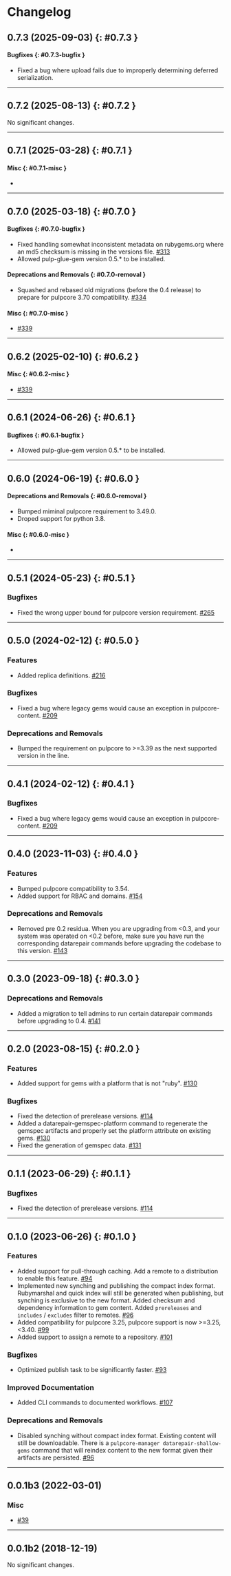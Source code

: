 # Changelog

[//]: # (You should *NOT* be adding new change log entries to this file, this)
[//]: # (file is managed by towncrier. You *may* edit previous change logs to)
[//]: # (fix problems like typo corrections or such.)
[//]: # (To add a new change log entry, please see the contributing docs.)
[//]: # (WARNING: Don't drop the towncrier directive!)

[//]: # (towncrier release notes start)

## 0.7.3 (2025-09-03) {: #0.7.3 }

#### Bugfixes {: #0.7.3-bugfix }

- Fixed a bug where upload fails due to improperly determining deferred serialization.

---

## 0.7.2 (2025-08-13) {: #0.7.2 }

No significant changes.

---

## 0.7.1 (2025-03-28) {: #0.7.1 }

#### Misc {: #0.7.1-misc }

- 

---

## 0.7.0 (2025-03-18) {: #0.7.0 }

#### Bugfixes {: #0.7.0-bugfix }

- Fixed handling somewhat inconsistent metadata on rubygems.org where an md5 checksum is missing in the versions file.
  [#313](https://github.com/pulp/pulp_gem/issues/313)
- Allowed pulp-glue-gem version 0.5.* to be installed.

#### Deprecations and Removals {: #0.7.0-removal }

- Squashed and rebased old migrations (before the 0.4 release) to prepare for pulpcore 3.70 compatibility.
  [#334](https://github.com/pulp/pulp_gem/issues/334)

#### Misc {: #0.7.0-misc }

- [#339](https://github.com/pulp/pulp_gem/issues/339)

---

## 0.6.2 (2025-02-10) {: #0.6.2 }

#### Misc {: #0.6.2-misc }

- [#339](https://github.com/pulp/pulp_gem/issues/339)

---

## 0.6.1 (2024-06-26) {: #0.6.1 }


#### Bugfixes {: #0.6.1-bugfix }

- Allowed pulp-glue-gem version 0.5.* to be installed.

---

## 0.6.0 (2024-06-19) {: #0.6.0 }


#### Deprecations and Removals {: #0.6.0-removal }

- Bumped miminal pulpcore requirement to 3.49.0.
- Droped support for python 3.8.

#### Misc {: #0.6.0-misc }

- 

---

## 0.5.1 (2024-05-23) {: #0.5.1 }

### Bugfixes

-   Fixed the wrong upper bound for pulpcore version requirement.
    [#265](https://github.com/pulp/pulp_gem/issues/265)

---

## 0.5.0 (2024-02-12) {: #0.5.0 }

### Features

-   Added replica definitions.
    [#216](https://github.com/pulp/pulp_gem/issues/216)

### Bugfixes

-   Fixed a bug where legacy gems would cause an exception in pulpcore-content.
    [#209](https://github.com/pulp/pulp_gem/issues/209)

### Deprecations and Removals

-   Bumped the requirement on pulpcore to >=3.39 as the next supported version in the line.

---

## 0.4.1 (2024-02-12) {: #0.4.1 }

### Bugfixes

-   Fixed a bug where legacy gems would cause an exception in pulpcore-content.
    [#209](https://github.com/pulp/pulp_gem/issues/209)

---

## 0.4.0 (2023-11-03) {: #0.4.0 }

### Features

-   Bumped pulpcore compatibility to 3.54.
-   Added support for RBAC and domains.
    [#154](https://github.com/pulp/pulp_gem/issues/154)

### Deprecations and Removals

-   Removed pre 0.2 residua. When you are upgrading from <0.3, and your system was operated on <0.2 before, make sure you have run the corresponding datarepair commands before upgrading the codebase to this version.
    [#143](https://github.com/pulp/pulp_gem/issues/143)

---

## 0.3.0 (2023-09-18) {: #0.3.0 }

### Deprecations and Removals

-   Added a migration to tell admins to run certain datarepair commands before upgrading to 0.4.
    [#141](https://github.com/pulp/pulp_gem/issues/141)

---

## 0.2.0 (2023-08-15) {: #0.2.0 }

### Features

-   Added support for gems with a platform that is not "ruby".
    [#130](https://github.com/pulp/pulp_gem/issues/130)

### Bugfixes

-   Fixed the detection of prerelease versions.
    [#114](https://github.com/pulp/pulp_gem/issues/114)
-   Added a datarepair-gemspec-platform command to regenerate the gemspec artifacts and properly set the platform attribute on existing gems.
    [#130](https://github.com/pulp/pulp_gem/issues/130)
-   Fixed the generation of gemspec data.
    [#131](https://github.com/pulp/pulp_gem/issues/131)

---

## 0.1.1 (2023-06-29) {: #0.1.1 }

### Bugfixes

-   Fixed the detection of prerelease versions.
    [#114](https://github.com/pulp/pulp_gem/issues/114)

---

## 0.1.0 (2023-06-26) {: #0.1.0 }

### Features

-   Added support for pull-through caching. Add a remote to a distribution to enable this feature.
    [#94](https://github.com/pulp/pulp_gem/issues/94)
-   Implemented new synching and publishing the compact index format.
    Rubymarshal and quick index will still be generated when publishing, but synching is exclusive to the new format.
    Added checksum and dependency information to gem content.
    Added `prereleases` and `includes` / `excludes` filter to remotes.
    [#96](https://github.com/pulp/pulp_gem/issues/96)
-   Added compatibility for pulpcore 3.25, pulpcore support is now >=3.25,<3.40.
    [#99](https://github.com/pulp/pulp_gem/issues/99)
-   Added support to assign a remote to a repository.
    [#101](https://github.com/pulp/pulp_gem/issues/101)

### Bugfixes

-   Optimized publish task to be significantly faster.
    [#93](https://github.com/pulp/pulp_gem/issues/93)

### Improved Documentation

-   Added CLI commands to documented workflows.
    [#107](https://github.com/pulp/pulp_gem/issues/107)

### Deprecations and Removals

-   Disabled synching without compact index format.
    Existing content will still be downloadable.
    There is a `pulpcore-manager datarepair-shallow-gems` command that will reindex content to the new format given their artifacts are persisted.
    [#96](https://github.com/pulp/pulp_gem/issues/96)

---

## 0.0.1b3 (2022-03-01)

### Misc

-   [#39](https://github.com/pulp/pulp_gem/issues/39)

---

## 0.0.1b2 (2018-12-19)

No significant changes.
